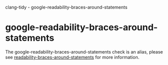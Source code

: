 clang-tidy - google-readability-braces-around-statements

</div>

<div class="meta"
http-equiv=refresh="5;URL=readability-braces-around-statements.html">

</div>

# google-readability-braces-around-statements

The google-readability-braces-around-statements check is an alias,
please see
[readability-braces-around-statements](https://clang.llvm.org/extra/clang-tidy/checks/readability-braces-around-statements.html)
for more information.
